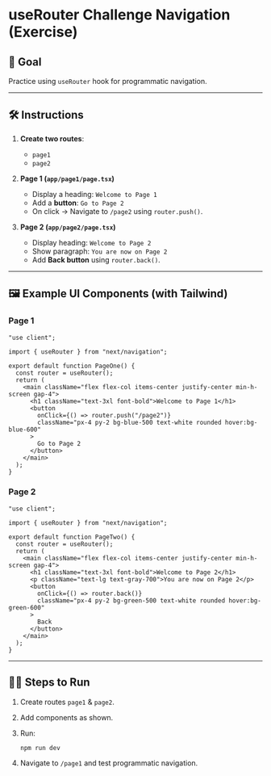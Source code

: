 # useRouter Challenge Navigation (Exercise)

## 🎯 Goal
Practice using `useRouter` hook for programmatic navigation.

---

## 🛠 Instructions
1. **Create two routes**:  
   - `page1`  
   - `page2`

2. **Page 1 (`app/page1/page.tsx`)**  
   - Display a heading: `Welcome to Page 1`  
   - Add a **button**: `Go to Page 2`  
   - On click → Navigate to `/page2` using `router.push()`.

3. **Page 2 (`app/page2/page.tsx`)**  
   - Display heading: `Welcome to Page 2`  
   - Show paragraph: `You are now on Page 2`  
   - Add **Back button** using `router.back()`.

---

## 🖼 Example UI Components (with Tailwind)
### Page 1
```tsx
"use client";

import { useRouter } from "next/navigation";

export default function PageOne() {
  const router = useRouter();
  return (
    <main className="flex flex-col items-center justify-center min-h-screen gap-4">
      <h1 className="text-3xl font-bold">Welcome to Page 1</h1>
      <button
        onClick={() => router.push("/page2")}
        className="px-4 py-2 bg-blue-500 text-white rounded hover:bg-blue-600"
      >
        Go to Page 2
      </button>
    </main>
  );
}
````

### Page 2

```tsx
"use client";

import { useRouter } from "next/navigation";

export default function PageTwo() {
  const router = useRouter();
  return (
    <main className="flex flex-col items-center justify-center min-h-screen gap-4">
      <h1 className="text-3xl font-bold">Welcome to Page 2</h1>
      <p className="text-lg text-gray-700">You are now on Page 2</p>
      <button
        onClick={() => router.back()}
        className="px-4 py-2 bg-green-500 text-white rounded hover:bg-green-600"
      >
        Back
      </button>
    </main>
  );
}
```

---

## 🏃‍♂️ Steps to Run

1. Create routes `page1` & `page2`.
2. Add components as shown.
3. Run:

   ```bash
   npm run dev
   ```
4. Navigate to `/page1` and test programmatic navigation.

